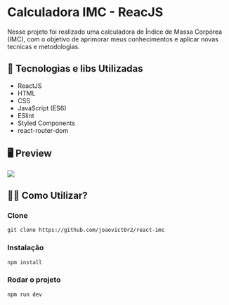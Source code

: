 # Calculadora IMC - ReacJS

Nesse projeto foi realizado uma calculadora de Índice de Massa Corpórea (IMC), com o objetivo de aprimorar meus conhecimentos e aplicar novas tecnicas e metodologias.

## 🚀 Tecnologias e libs Utilizadas
<ul>
  <li>ReactJS</li>
  <li>HTML</li>
  <li>CSS</li>  
  <li>JavaScript (ES6)</li>
  <li>ESlint</li>
  <li>Styled Components</li>
  <li>react-router-dom</li>
</ul>

## 🖥 Preview
<p>
    <img src="https://i.ibb.co/9cTh5V7/imc.png">
</p>

## 👨‍🏫 Como Utilizar?
### Clone
```
git clone https://github.com/joaovict0r2/react-imc
```

### Instalação
```
npm install
```
### Rodar o projeto
```
npm run dev
```
